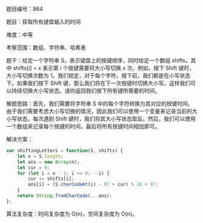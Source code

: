 题目编号：864

题目：获取所有键盘输入的时间

难度：中等

考察范围：数组、字符串、哈希表

题干：给定一个字符串 S，表示键盘上的按键顺序，同时给定一个数组 shifts，其中 shifts[i] = x 表示第 i 个按键需要将大小写切换 x 次。例如，按下 Shift 键时，大小写切换次数为 1。我们规定，对于每个字符，按下前，我们都是在小写状态下。如果我们按下 Shift 键，那么我们将在下一次按键时切换大小写，这样我们可以持续切换大小写状态。请你返回我们按下所有键所需要的时间。

解题思路：首先，我们需要将字符串 S 中的每个字符转换为其对应的按键时间。由于我们需要考虑大小写切换的情况，因此我们可以使用一个变量来记录当前的大小写状态，每次遇到 Shift 键时，我们将其大小写状态取反。然后，我们可以使用一个数组来记录每个按键的时间，最后将所有按键时间相加即可。

解决方案：

```javascript
var shiftingLetters = function(S, shifts) {
    let n = S.length;
    let ans = new Array(n);
    let cur = 0;
    for (let i = n - 1; i >= 0; --i) {
        cur += shifts[i];
        ans[i] = (S.charCodeAt(i) - 97 + cur) % 26 + 97;
    }
    return String.fromCharCode(...ans);
};
```

算法复杂度：时间复杂度为 O(n)，空间复杂度为 O(n)。